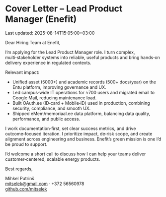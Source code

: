 # Cover Letter – Lead Product Manager (Enefit)

Last updated: 2025-08-14T15:05:00+03:00

Dear Hiring Team at Enefit,

I’m applying for the Lead Product Manager role. I turn complex, multi‑stakeholder systems into reliable, useful products and bring hands‑on delivery experience in regulated contexts.

Relevant impact:

- Unified asset (5000+) and academic records (500+ docs/year) on the Entu platform, improving governance and UX.
- Led campus‑wide IT operations for ≈700 users and migrated email to Google Mail, reducing maintenance load.
- Built OAuth.ee (ID‑card + Mobile‑ID) used in production, combining security, compliance, and smooth UX.
- Shipped eMem/memoriaal.ee data platform, balancing data quality, performance, and public access.

I work documentation‑first, set clear success metrics, and drive outcome‑focused iteration. I prioritize impact, de‑risk scope, and create alignment across engineering and business. Enefit’s green mission is one I’d be proud to support.

I’d welcome a short call to discuss how I can help your teams deliver customer‑centered, scalable energy products.

Best regards,

Mihkel Putrinš  
[mitselek@gmail.com](mailto:mitselek@gmail.com) · +372 56560978  
[github.com/mitselek](https://github.com/mitselek)

